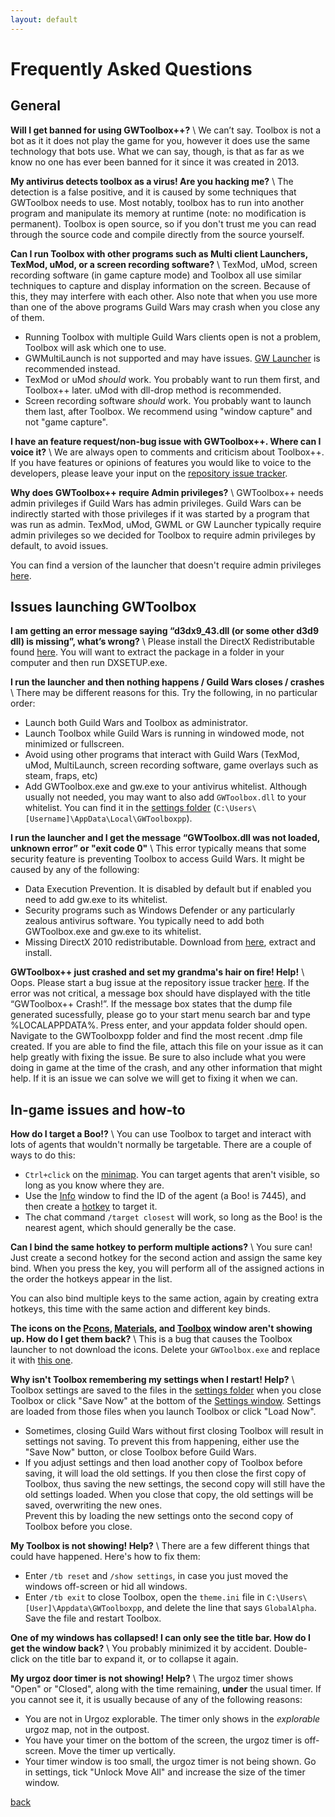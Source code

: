 ```yaml
---
layout: default
---
```


# Frequently Asked Questions

## General
**Will I get banned for using GWToolbox++?** \\
We can’t say. Toolbox is not a bot as it it does not play the game for you, however it does use the same technology that bots use. What we can say, though, is that as far as we know no one has ever been banned for it since it was created in 2013.

**My antivirus detects toolbox as a virus! Are you hacking me?** \\
The detection is a false positive, and it is caused by some techniques that GWToolbox needs to use. Most notably, toolbox has to run into another program and manipulate its memory at runtime (note: no modification is permanent). Toolbox is open source, so if you don't trust me you can read through the source code and compile directly from the source yourself. 

**Can I run Toolbox with other programs such as Multi client Launchers, TexMod, uMod, or a screen recording software?** \\
TexMod, uMod, screen recording software (in game capture mode) and Toolbox all use similar techniques to capture and display information on the screen. Because of this, they may interfere with each other. Also note that when you use more than one of the above programs Guild Wars may crash when you close any of them.

* Running Toolbox with multiple Guild Wars clients open is not a problem, Toolbox will ask which one to use. 
* GWMultiLaunch is not supported and may have issues. [GW Launcher](https://github.com/GregLando113/gwlauncher/releases) is recommended instead.
* TexMod or uMod *should* work. You probably want to run them first, and Toolbox++ later. uMod with dll-drop method is recommended.
* Screen recording software *should* work. You probably want to launch them last, after Toolbox. We recommend using "window capture" and not "game capture".

**I have an feature request/non-bug issue with GWToolbox++. Where can I voice it?** \\
We are always open to comments and criticism about Toolbox++. If you have features or opinions of features you would like to voice to the developers, please leave your input on the [repository issue tracker](https://github.com/HasKha/GWToolboxpp/issues).

**Why does GWToolbox++ require Admin privileges?** \\
GWToolbox++ needs admin privileges if Guild Wars has admin privileges. Guild Wars can be indirectly started with those privileges if it was started by a program that was run as admin. TexMod, uMod, GWML or GW Launcher typically require admin privileges so we decided for Toolbox to require admin privileges by default, to avoid issues.

You can find a version of the launcher that doesn't require admin privileges [here](https://github.com/HasKha/GWToolboxpp/releases/tag/2.14_Release).

## Issues launching GWToolbox
**I am getting an error message saying “d3dx9_43.dll (or some other d3d9 dll) is missing”, what’s wrong?** \\
Please install the DirectX Redistributable found [here](http://www.microsoft.com/en-us/download/details.aspx?id=8109). You will want to extract the package in a folder in your computer and then run DXSETUP.exe.

**I run the launcher and then nothing happens / Guild Wars closes / crashes** \\
There may be different reasons for this. Try the following, in no particular order:

* Launch both Guild Wars and Toolbox as administrator.
* Launch Toolbox while Guild Wars is running in windowed mode, not minimized or fullscreen.
* Avoid using other programs that interact with Guild Wars (TexMod, uMod, MultiLaunch, screen recording software, game overlays such as steam, fraps, etc)
* Add GWToolbox.exe and gw.exe to your antivirus whitelist. Although usually not needed, you may want to also add `GWToolbox.dll` to your whitelist. You can find it in the [settings folder](settings#storage) (`C:\Users\[Username]\AppData\Local\GWToolboxpp`). 

**I run the launcher and I get the message “GWToolbox.dll was not loaded, unknown error” or "exit code 0"** \\
This error typically means that some security feature is preventing Toolbox to access Guild Wars. It might be caused by any of the following:

* Data Execution Prevention. It is disabled by default but if enabled you need to add gw.exe to its whitelist. 
* Security programs such as Windows Defender or any particularly zealous antivirus software. You typically need to add both GWToolbox.exe and gw.exe to its whitelist.
* Missing DirectX 2010 redistributable. Download from [here](http://www.microsoft.com/en-us/download/details.aspx?id=8109), extract and install. 

**GWToolbox++ just crashed and set my grandma's hair on fire! Help!** \\
Oops. Please start a bug issue at the repository issue tracker [here](https://github.com/HasKha/GWToolboxpp/issues). If the error was not critical, a message box should have displayed with the title “GWToolbox++ Crash!”. If the message box states that the dump file generated sucessfully, please go to your start menu search bar and type %LOCALAPPDATA%. Press enter, and your appdata folder should open. Navigate to the GWToolboxpp folder and find the most recent .dmp file created. If you are able to find the file, attach this file on your issue as it can help greatly with fixing the issue. Be sure to also include what you were doing in game at the time of the crash, and any other information that might help. If it is an issue we can solve we will get to fixing it when we can.

## In-game issues and how-to
**How do I target a Boo!?** \\
You can use Toolbox to target and interact with lots of agents that wouldn't normally be targetable. There are a couple of ways to do this:

* `Ctrl+click` on the [minimap](minimap). You can target agents that aren't visible, so long as you know where they are.
* Use the [Info](info) window to find the ID of the agent (a Boo! is 7445), and then create a [hotkey](hotkeys) to target it.
* The chat command `/target closest` will work, so long as the Boo! is the nearest agent, which should generally be the case.

**Can I bind the same hotkey to perform multiple actions?** \\
You sure can! Just create a second hotkey for the second action and assign the same key bind. When you press the key, you will perform all of the assigned actions in the order the hotkeys appear in the list.

You can also bind multiple keys to the same action, again by creating extra hotkeys, this time with the same action and different key binds.

**The icons on the [Pcons](pcons), [Materials](materials), and [Toolbox](windows#toolbox_window) window aren't showing up. How do I get them back?** \\
This is a bug that causes the Toolbox launcher to not download the icons. Delete your `GWToolbox.exe` and replace it with [this one](https://github.com/HasKha/GWToolboxpp/releases/download/2.0-launcher/GWToolbox.exe).

**Why isn't Toolbox remembering my settings when I restart! Help?** \\
Toolbox settings are saved to the files in the [settings folder](settings#storage) when you close Toolbox or click "Save Now" at the bottom of the [Settings window](settings). Settings are loaded from those files when you launch Toolbox or click "Load Now".
* Sometimes, closing Guild Wars without first closing Toolbox will result in settings not saving. To prevent this from happening, either use the "Save Now" button, or close Toolbox before Guild Wars.
* If you adjust settings and then load another copy of Toolbox before saving, it will load the old settings. If you then close the first copy of Toolbox, thus saving the new settings, the second copy will still have the old settings loaded. When you close that copy, the old settings will be saved, overwriting the new ones.  
 Prevent this by loading the new settings onto the second copy of Toolbox before you close.

**My Toolbox is not showing! Help?** \\
There are a few different things that could have happened. Here's how to fix them:
* Enter `/tb reset` and `/show settings`, in case you just moved the windows off-screen or hid all windows.
* Enter `/tb exit` to close Toolbox, open the `theme.ini` file in `C:\Users\[User]\Appdata\GWToolboxpp`, and delete the line that says `GlobalAlpha`. Save the file and restart Toolbox.

**One of my windows has collapsed! I can only see the title bar. How do I get the window back?** \\
You probably minimized it by accident. Double-click on the title bar to expand it, or to collapse it again.

**My urgoz door timer is not showing! Help?** \\
The urgoz timer shows "Open" or "Closed", along with the time remaining, **under** the usual timer. If you cannot see it, it is usually because of any of the following reasons:

* You are not in Urgoz explorable. The timer only shows in the *explorable* urgoz map, not in the outpost. 
* You have your timer on the bottom of the screen, the urgoz timer is off-screen. Move the timer up vertically. 
* Your timer window is too small, the urgoz timer is not being shown. Go in settings, tick "Unlock Move All" and increase the size of the timer window. 

[back](./)
